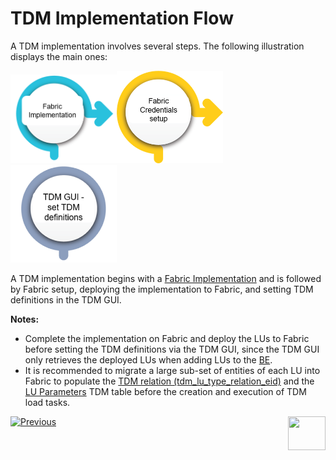 # TDM Implementation Flow

A TDM implementation involves several steps. The following illustration displays the main ones:

[<img src="images/tdm_implementation_flow_step1.png" alt="drawing" width="170pxl"/>](03_tdm_fabric_implementation_flow.md)[<img src="images/tdm_implementation_flow_step2.png" alt="drawing" width="170pxl"/>](/articles/TDM/tdm_user_setup/01_tdm_fabric_credentials_setup.md)[<img src="images/tdm_implementation_flow_step4.png" alt="drawing" width="170pxl"/>](/articles/TDM/tdm_gui/01_tdm_gui_admin_activities.md)



A TDM implementation begins with a [Fabric Implementation](03_tdm_fabric_implementation_flow.md) and is followed by Fabric setup, deploying the implementation to Fabric, and setting TDM definitions in the TDM GUI.

**Notes:** 

- Complete the implementation on Fabric and deploy the LUs to Fabric before setting the TDM definitions via the TDM GUI, since the TDM GUI only retrieves the deployed LUs when adding LUs to the [BE](/articles/TDM/tdm_overview/03_business_entity_overview.md).
- It is recommended to migrate a large sub-set of entities of each LU into Fabric to populate the [TDM relation (tdm_lu_type_relation_eid)](/articles/TDM/tdm_architecture/02_tdm_database.md#tdm_lu_type_relation_eid) and the [LU Parameters](/articles/TDM/tdm_architecture/02_tdm_database.md#lu_name_params) TDM table before the creation and execution of TDM load tasks. 

[![Previous](/articles/images/Previous.png)](01_tdm_set_instance_per_env_and_version.md)[<img align="right" width="60" height="54" src="/articles/images/Next.png">](03_tdm_fabric_implementation_flow.md)
